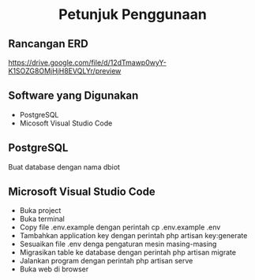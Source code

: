 <h1 align="center">Petunjuk Penggunaan</h1>

## Rancangan ERD

https://drive.google.com/file/d/12dTmawp0wyY-K1SOZG8OMjHjH8EVQLYr/preview

## Software yang Digunakan

- PostgreSQL
- Micosoft Visual Studio Code

## PostgreSQL

Buat database dengan nama dbiot

## Microsoft Visual Studio Code

- Buka project
- Buka terminal
- Copy file .env.example dengan perintah cp .env.example .env
- Tambahkan application key dengan perintah php artisan key:generate
- Sesuaikan file .env denga pengaturan mesin masing-masing
- Migrasikan table ke database dengan perintah php artisan migrate
- Jalankan program dengan perintah php artisan serve
- Buka web di browser
